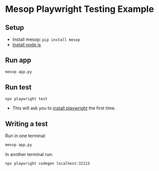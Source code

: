 # Mesop Playwright Testing Example

## Setup

- Install mesop: `pip install mesop`
- [Install node.js](https://nodejs.org/en/download/package-manager)

## Run app

```sh
mesop app.py
```

## Run test

```sh
npx playwright test
```

- This will ask you to [install playwright](https://playwright.dev/docs/intro) the first time.

## Writing a test

Run in one terminal:

```sh
mesop app.py
```

In another terminal run:

```sh
npx playwright codegen localhost:32123
```
